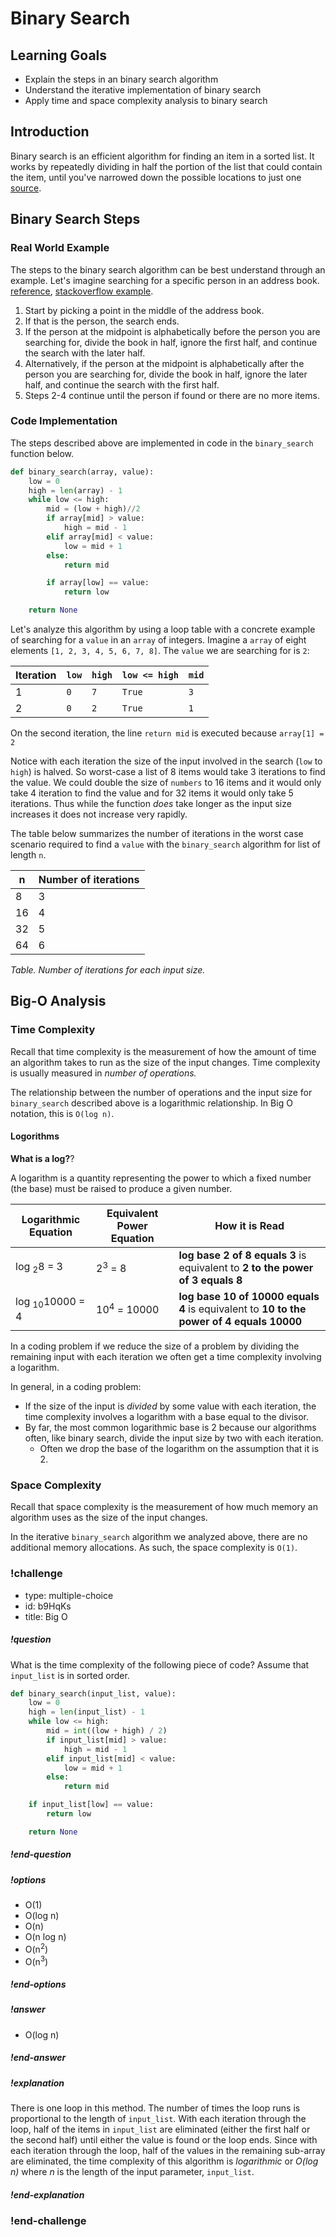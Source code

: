 # Binary Search

## Learning Goals

* Explain the steps in an binary search algorithm
* Understand the iterative implementation of binary search
* Apply time and space complexity analysis to binary search

## Introduction

Binary search is an efficient algorithm for finding an item in a sorted list. It works by repeatedly dividing in half the portion of the list that could contain the item, until you've narrowed down the possible locations to just one [source](https://www.khanacademy.org/computing/computer-science/algorithms/binary-search/a/binary-search#:~:text=Binary%20search%20is%20an%20efficient,game%20in%20the%20introductory%20tutorial.).


## Binary Search Steps

### Real World Example

The steps to the binary search algorithm can be best understand through an example. Let's imagine searching for a specific person in an address book. [reference](https://www.bbc.co.uk/bitesize/guides/z7kkw6f/revision/8), [stackoverflow example](https://stackoverflow.com/questions/2307283/what-does-olog-n-mean-exactly/2307314#2307314).
1. Start by picking a point in the middle of the address book.
2. If that is the person, the search ends.
3. If the person at the midpoint is alphabetically before the person you are searching for, divide the book in half, ignore the first half, and continue the search with the later half.
4. Alternatively, if the  person at the midpoint is alphabetically after the person you are searching for, divide the book in half, ignore the later half, and continue the search with the first half.
5. Steps 2-4 continue until the person if found or there are no more items.

### Code Implementation

The steps described above are implemented in code in the `binary_search` function below.

```py
def binary_search(array, value):
    low = 0
    high = len(array) - 1
    while low <= high:
        mid = (low + high)//2
        if array[mid] > value:
            high = mid - 1
        elif array[mid] < value:
            low = mid + 1
        else:
            return mid

        if array[low] == value:
            return low

    return None
```

Let's analyze this algorithm by using a loop table with a concrete example of searching for a `value` in an `array` of integers. Imagine a `array` of eight elements `[1, 2, 3, 4, 5, 6, 7, 8]`. The `value` we are searching for is `2`:

| Iteration | `low` | `high` |`low <= high`| `mid` | 
|--|--|--|--|--|
|1| `0` | `7` | `True` | `3` | 
|2| `0` | `2` | `True` | `1` |

On the second iteration, the line `return mid` is executed because `array[1] = 2`

Notice with each iteration the size of the input involved in the search (`low` to `high`) is halved. So worst-case a list of 8 items would take 3 iterations to find the value. We could double the size of `numbers` to 16 items and it would only take 4 iteration to find the value and for 32 items it would only take 5 iterations. Thus while the function *does* take longer as the input size increases it does not increase very rapidly.

The table below summarizes the number of iterations in the worst case scenario required to find a `value` with the `binary_search` algorithm for list of length `n`.

|   n |   Number of iterations |
|--- |--- |
|   8 |   3 |
|   16 |   4 |
|   32 |   5 |
|   64 |   6 |

*Table. Number of iterations for each input size.*

## Big-O Analysis

### Time Complexity

Recall that time complexity is the measurement of how the amount of time an algorithm takes to run as the size of the input changes. Time complexity is usually measured in _number of operations._

The relationship between the number of operations and the input size for `binary_search` described above is a logarithmic relationship. In Big O notation, this is `O(log n)`.

#### Logorithms

**What is a log?**?

A logarithm is a quantity representing the power to which a fixed number (the base) must be raised to produce a given number. 

| Logarithmic Equation | Equivalent Power Equation | How it is Read | 
|--|--|--|
| log <sub>2</sub>8 = 3 | 2<sup>3</sup> = 8 | **log base 2 of 8 equals 3** is equivalent to **2 to the power of 3 equals 8** |
| log <sub>10</sub>10000 = 4 | 10<sup>4</sup> = 10000 | **log base 10 of 10000 equals 4** is equivalent to **10 to the power of 4 equals 10000** |

In a coding problem if we reduce the size of a problem by dividing the remaining input with each iteration we often get a time complexity involving a logarithm.

In general, in a coding problem:

* If the size of the input is *divided* by some value with each iteration, the time complexity involves a logarithm with a base equal to the divisor.
* By far, the most common logarithmic base is 2 because our algorithms often, like binary search, divide the input size by two with each iteration.
  * Often we drop the base of the logarithm on the assumption that it is 2.


### Space Complexity

Recall that space complexity is the measurement of how much memory an algorithm uses as the size of the input changes. 

In the iterative `binary_search` algorithm we analyzed above, there are no additional memory allocations. As such, the space complexity is `O(1)`.

<!-- Question 10 -->
<!-- prettier-ignore-start -->
### !challenge
* type: multiple-choice
* id: b9HqKs
* title: Big O
##### !question

What is the time complexity of the following piece of code? Assume that `input_list` is in sorted order.

```python
def binary_search(input_list, value):
    low = 0
    high = len(input_list) - 1
    while low <= high:
        mid = int((low + high) / 2)
        if input_list[mid] > value:
            high = mid - 1
        elif input_list[mid] < value:
            low = mid + 1
        else:
            return mid

    if input_list[low] == value:
        return low

    return None
```

##### !end-question
##### !options

* O(1)
* O(log n)
* O(n)
* O(n log n)
* O(n<sup>2</sup>)
* O(n<sup>3</sup>)

##### !end-options
##### !answer

* O(log n)

##### !end-answer
##### !explanation

There is one loop in this method. The number of times the loop runs is proportional to the length of `input_list`. With each iteration through the loop, half of the items in `input_list` are eliminated (either the first half or the second half) until either the value is found or the loop ends. Since with each iteration through the loop, half of the values in the remaining sub-array are eliminated, the time complexity of this algorithm is _logarithmic_ or _O(log n)_ where _n_ is the length of the input parameter, `input_list`.

##### !end-explanation
### !end-challenge
<!-- prettier-ignore-end -->

